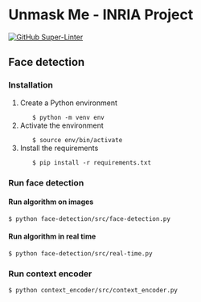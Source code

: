
# Unmask Me - INRIA Project

[![GitHub Super-Linter](https://github.com/Arthemide/UnmaskMe/workflows/Lint%20Code%20Base/badge.svg)](https://github.com/marketplace/actions/super-linter)

## Face detection

### Installation

<ol>
<li>Create a Python environment</li>
<ol>
<code>$ python -m venv env</code>
</ol>
<li>Activate the environment</li>
<ol>
<code>$ source env/bin/activate</code>
</ol>
<li>Install the requirements</li>
<ol>
<code>$ pip install -r requirements.txt</code>
</ol>
</ol>

### Run face detection

#### Run algorithm on images</li>
<code>$ python face-detection/src/face-detection.py</code>

#### Run algorithm in real time
<code>$ python face-detection/src/real-time.py</code>

### Run context encoder

<code>$ python context_encoder/src/context_encoder.py</code>
